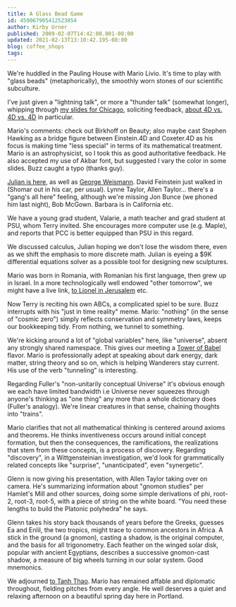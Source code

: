 ```yaml
---
title: A Glass Bead Game
id: 459067905412523854
author: Kirby Urner
published: 2009-02-07T14:42:00.001-08:00
updated: 2021-02-13T13:10:42.195-08:00
blog: coffee_shops
tags: 
---
```


[](https://www.flickr.com/photos/kirbyurner/albums/72157613455821525)
We're huddled in the Pauling House with Mario Livio. It's time to play with "glass beads" (metaphorically), the smoothly worn stones of our scientific subculture.

I've just given a "lightning talk", or more a "thunder talk" (somewhat longer), whipping through [my slides for Chicago](http://www.4dsolutions.net/presentations/python_for_teachers.pdf), soliciting feedback, [about 4D vs. 4D vs. 4D](http://worldgame.blogspot.com/2004/11/matrix.html) in particular.

Mario's comments: check out Birkhoff on Beauty; also maybe cast Stephen Hawking as a bridge figure between Einstein.4D and Coxeter.4D as his focus is making time "less special" in terms of its mathematical treatment. Mario is an astrophysicist, so I took this as good authoritative feedback. He also accepted my use of Akbar font, but suggested I vary the color in some slides. Buzz caught a typo (thanks guy).

[Julian is here](http://mybizmo.blogspot.com/2006/03/biosculpture-take-two.html), as well as [George Weismann](http://worldgame.blogspot.com/2007/10/wanderers-20071030.html). David Feinstein just walked in (Shomar out in his car, per usual). Lynne Taylor, Allen Taylor... there's a "gang's all here" feeling, although we're missing Jon Bunce (we phoned him last night), Bob McGown. Barbara is in California etc.

We have a young grad student, Valarie, a math teacher and grad student at PSU, whom Terry invited. She encourages more computer use (e.g. Maple), and reports that PCC is better equipped than PSU in this regard.

We discussed calculus, Julian hoping we don't lose the wisdom there, even as we shift the emphasis to more discrete math. Julian is eyeing a $9K differential equations solver as a possible tool for designing new sculptures.

Mario was born in Romania, with Romanian his first language, then grew up in Israel. In a more technologically well endowed "other tomorrow", we might have a live link, [to Lionel in Jerusalem](http://mybizmo.blogspot.com/2008/11/town-meeting.html) etc.

Now Terry is reciting his own ABCs, a complicated spiel to be sure. Buzz interrupts with his "just in time reality" meme. Mario: "nothing" (in the sense of "cosmic zero") simply reflects conservation and symmetry laws, keeps our bookkeeping tidy. From nothing, we tunnel to something.

We're kicking around a lot of "global variables" here, like "universe", absent any strongly shared namespace. This gives our meeting a [Tower of Babel](http://mybizmo.blogspot.com/2005/02/more-wanderings.html) flavor. Mario is professionally adept at speaking about dark energy, dark matter, string theory and so on, which is helping Wanderers stay current. His use of the verb "tunneling" is interesting.

Regarding Fuller's "non-unitarily conceptual Universe" it's obvious enough we each have limited bandwidth i.e Universe never squeezes through anyone's thinking as "one thing" any more than a whole dictionary does (Fuller's analogy). We're linear creatures in that sense, chaining thoughts into "trains".

Mario clarifies that not all mathematical thinking is centered around axioms and theorems. He thinks inventiveness occurs around initial concept formation, but then the consequences, the ramifications, the realizations that stem from these concepts, is a process of discovery. Regarding "discovery", in a Wittgensteinian investigation, we'd look for grammatically related concepts like "surprise", "unanticipated", even "synergetic".

Glenn is now giving his presentation, with Allen Taylor taking over on camera. He's summarizing information about "gnomon studies" per Hamlet's Mill and other sources, doing some simple derivations of phi, root-2, root-3, root-5, with a piece of string on the white board. "You need these lengths to build the Platonic polyhedra" he says.

Glenn takes his story back thousands of years before the Greeks, guesses Ea and Enlil, the two tropics, might trace to common ancestors in Africa. A stick in the ground (a gnomon), casting a shadow, is the original computer, and the basis for all trigonometry. Each feather on the winged solar disk, popular with ancient Egyptians, describes a successive gnomon-cast shadow, a measure of big wheels turning in our solar system. Good mnemonics.

We adjourned [to Tanh Thao](http://worldgame.blogspot.com/2007/02/meeting-on-hawthorne.html). Mario has remained affable and diplomatic throughout, fielding pitches from every angle. He well deserves a quiet and relaxing afternoon on a beautiful spring day here in Portland.

[](https://blogger.googleusercontent.com/img/b/R29vZ2xl/AVvXsEiKuMTtupA-lyWKeDUznIeGGeGZNEXBDoF-h4Ig2_9WYAJiXCyPmxtLUaEX3NL5UMqHYHgh-LTKjJ89Wj0MV5A_QSHKHzH3VIQ_J3n0ZtK-MkbEEjBCDB2Of9-gvO3ErfF1Mew9xaiWPptc/s1600-h/Isis.gif)